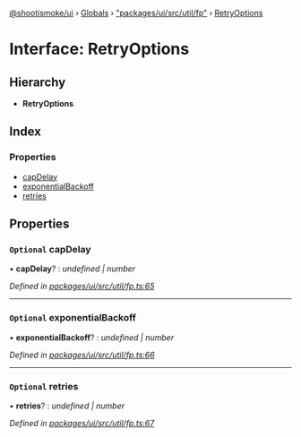 [@shootismoke/ui](../README.md) › [Globals](../globals.md) › ["packages/ui/src/util/fp"](../modules/_packages_ui_src_util_fp_.md) › [RetryOptions](_packages_ui_src_util_fp_.retryoptions.md)

# Interface: RetryOptions

## Hierarchy

* **RetryOptions**

## Index

### Properties

* [capDelay](_packages_ui_src_util_fp_.retryoptions.md#optional-capdelay)
* [exponentialBackoff](_packages_ui_src_util_fp_.retryoptions.md#optional-exponentialbackoff)
* [retries](_packages_ui_src_util_fp_.retryoptions.md#optional-retries)

## Properties

### `Optional` capDelay

• **capDelay**? : *undefined | number*

*Defined in [packages/ui/src/util/fp.ts:65](https://github.com/shootismoke/common/blob/af8195a/packages/ui/src/util/fp.ts#L65)*

___

### `Optional` exponentialBackoff

• **exponentialBackoff**? : *undefined | number*

*Defined in [packages/ui/src/util/fp.ts:66](https://github.com/shootismoke/common/blob/af8195a/packages/ui/src/util/fp.ts#L66)*

___

### `Optional` retries

• **retries**? : *undefined | number*

*Defined in [packages/ui/src/util/fp.ts:67](https://github.com/shootismoke/common/blob/af8195a/packages/ui/src/util/fp.ts#L67)*

